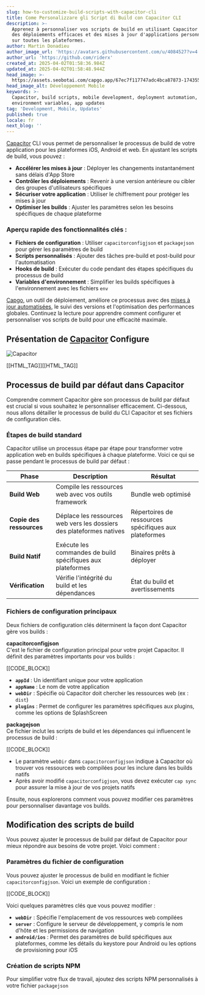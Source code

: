 ```yaml
---
slug: how-to-customize-build-scripts-with-capacitor-cli
title: Come Personalizzare gli Script di Build con Capacitor CLI
description: >-
  Apprenez à personnaliser vos scripts de build en utilisant Capacitor CLI pour
  des déploiements efficaces et des mises à jour d'applications personnalisées
  sur toutes les plateformes.
author: Martin Donadieu
author_image_url: 'https://avatars.githubusercontent.com/u/4084527?v=4'
author_url: 'https://github.com/riderx'
created_at: 2025-04-02T01:58:36.984Z
updated_at: 2025-04-02T01:58:48.944Z
head_image: >-
  https://assets.seobotai.com/capgo.app/67ec7f117747adc4bca87873-1743559128944.jpg
head_image_alt: Développement Mobile
keywords: >-
  Capacitor, build scripts, mobile development, deployment automation,
  environment variables, app updates
tag: 'Development, Mobile, Updates'
published: true
locale: fr
next_blog: ''
---
```


[Capacitor](https://capacitorjscom/) CLI vous permet de personnaliser le processus de build de votre application pour les plateformes iOS, Android et web. En ajustant les scripts de build, vous pouvez :

-   **Accélérer les mises à jour** : Déployer les changements instantanément sans délais d'App Store
-   **Contrôler les déploiements** : Revenir à une version antérieure ou cibler des groupes d'utilisateurs spécifiques
-   **Sécuriser votre application** : Utiliser le chiffrement pour protéger les mises à jour
-   **Optimiser les builds** : Ajuster les paramètres selon les besoins spécifiques de chaque plateforme

### Aperçu rapide des fonctionnalités clés :

-   **Fichiers de configuration** : Utiliser `capacitorconfigjson` et `packagejson` pour gérer les paramètres de build
-   **Scripts personnalisés** : Ajouter des tâches pre-build et post-build pour l'automatisation
-   **Hooks de build** : Exécuter du code pendant des étapes spécifiques du processus de build
-   **Variables d'environnement** : Simplifier les builds spécifiques à l'environnement avec les fichiers `env`

[Capgo](https://capgoapp/), un outil de déploiement, améliore ce processus avec des [mises à jour automatisées](https://capgoapp/docs/plugin/cloud-mode/hybrid-update/), le suivi des versions et l'optimisation des performances globales. Continuez la lecture pour apprendre comment configurer et personnaliser vos scripts de build pour une efficacité maximale.

## Présentation de [Capacitor](https://capacitorjscom/) Configure

![Capacitor](https://assetsseobotaicom/capgoapp/67ec7f117747adc4bca87873/7e137b9b90adb3934b29b03381f213c1jpg)

[[HTML_TAG]][[HTML_TAG]]

## Processus de build par défaut dans Capacitor

Comprendre comment Capacitor gère son processus de build par défaut est crucial si vous souhaitez le personnaliser efficacement. Ci-dessous, nous allons détailler le processus de build du CLI Capacitor et ses fichiers de configuration clés.

### Étapes de build standard

Capacitor utilise un processus étape par étape pour transformer votre application web en builds spécifiques à chaque plateforme. Voici ce qui se passe pendant le processus de build par défaut :

| Phase | Description | Résultat |
| --- | --- | --- |
| **Build Web** | Compile les ressources web avec vos outils framework | Bundle web optimisé |
| **Copie des ressources** | Déplace les ressources web vers les dossiers des plateformes natives | Répertoires de ressources spécifiques aux plateformes |
| **Build Natif** | Exécute les commandes de build spécifiques aux plateformes | Binaires prêts à déployer |
| **Vérification** | Vérifie l'intégrité du build et les dépendances | État du build et avertissements |

### Fichiers de configuration principaux

Deux fichiers de configuration clés déterminent la façon dont Capacitor gère vos builds :

**capacitorconfigjson**  
C'est le fichier de configuration principal pour votre projet Capacitor. Il définit des paramètres importants pour vos builds :

[[CODE_BLOCK]]

-   **`appId`** : Un identifiant unique pour votre application
-   **`appName`** : Le nom de votre application
-   **`webDir`** : Spécifie où Capacitor doit chercher les ressources web (ex : `dist`)
-   **`plugins`** : Permet de configurer les paramètres spécifiques aux plugins, comme les options de SplashScreen

**packagejson**  
Ce fichier inclut les scripts de build et les dépendances qui influencent le processus de build :

[[CODE_BLOCK]]

-   Le paramètre `webDir` dans `capacitorconfigjson` indique à Capacitor où trouver vos ressources web compilées pour les inclure dans les builds natifs
-   Après avoir modifié `capacitorconfigjson`, vous devez exécuter `cap sync` pour assurer la mise à jour de vos projets natifs

Ensuite, nous explorerons comment vous pouvez modifier ces paramètres pour personnaliser davantage vos builds.

## Modification des scripts de build

Vous pouvez ajuster le processus de build par défaut de Capacitor pour mieux répondre aux besoins de votre projet. Voici comment :

### Paramètres du fichier de configuration

Vous pouvez ajuster le processus de build en modifiant le fichier `capacitorconfigjson`. Voici un exemple de configuration :

[[CODE_BLOCK]]

Voici quelques paramètres clés que vous pouvez modifier :

-   **`webDir`** : Spécifie l'emplacement de vos ressources web compilées
-   **`server`** : Configure le serveur de développement, y compris le nom d'hôte et les permissions de navigation
-   **`android/ios`** : Permet des paramètres de build spécifiques aux plateformes, comme les détails du keystore pour Android ou les options de provisioning pour iOS

### Création de scripts NPM

Pour simplifier votre flux de travail, ajoutez des scripts NPM personnalisés à votre fichier `packagejson`